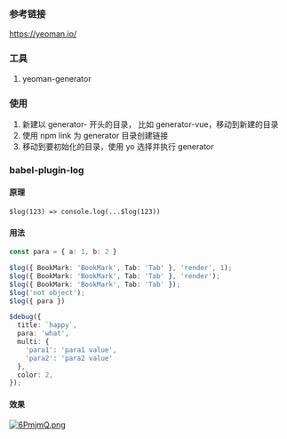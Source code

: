 ### 参考链接

https://yeoman.io/

###  

### 工具

1. yeoman-generator

   

### 使用

1. 新建以 generator- 开头的目录， 比如 generator-vue，移动到新建的目录
2. 使用 npm link 为 generator 目录创建链接
3. 移动到要初始化的目录，使用 yo 选择并执行 generator



### babel-plugin-log

#### 原理

`$log(123) => console.log(...$log(123))`

#### 用法

```typescript
const para = { a: 1, b: 2 }

$log({ BookMark: 'BookMark', Tab: 'Tab' }, 'render', 1);
$log({ BookMark: 'BookMark', Tab: 'Tab' }, 'render');
$log({ BookMark: 'BookMark', Tab: 'Tab' });
$log('not object');
$log({ para })

$debug({
  title: `happy`,
  para: 'what',
  multi: {
    'para1': 'para1 value',
    'para2': 'para2 value'
  },
  color: 2,
});
```

#### 效果

[![6PmjmQ.png](https://s3.ax1x.com/2021/03/01/6PmjmQ.png)](https://imgtu.com/i/6PmjmQ)